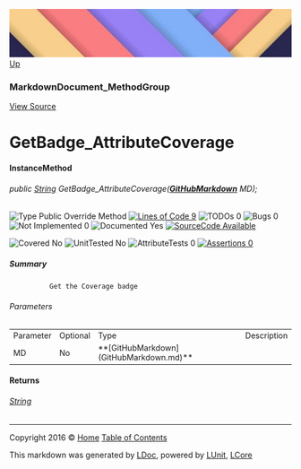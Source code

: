 ![](../Content/LDoc-banner-small.png "")
[Up](MarkdownDocument_MethodGroup.md)

### MarkdownDocument_MethodGroup
[View Source](../Markdown/MarkdownDocument_MethodGroup.cs)

# GetBadge_AttributeCoverage

#### InstanceMethod

###### public [String](https://msdn.microsoft.com/en-us/library/system.string.aspx) GetBadge_AttributeCoverage(**[GitHubMarkdown](GitHubMarkdown.md)** MD);

![Type Public  Override Method](http://b.repl.ca/v1/Type-Public%20%20Override%20Method-blue.png "") [![Lines of Code 9](http://b.repl.ca/v1/Lines%20of%20Code-9-blue.png "")](../Markdown/MarkdownDocument_MethodGroup.cs#L164) ![TODOs 0](http://b.repl.ca/v1/TODOs-0-green.png "") ![Bugs 0](http://b.repl.ca/v1/Bugs-0-green.png "") ![Not Implemented 0](http://b.repl.ca/v1/Not%20Implemented-0-green.png "") ![Documented Yes](http://b.repl.ca/v1/Documented-Yes-brightgreen.png "") [![SourceCode Available](http://b.repl.ca/v1/SourceCode-Available-brightgreen.png "")](../Markdown/MarkdownDocument_MethodGroup.cs#L164)

![Covered No](http://b.repl.ca/v1/Covered-No-red.png "") ![UnitTested No](http://b.repl.ca/v1/UnitTested-No-lightgrey.png "") ![AttributeTests 0](http://b.repl.ca/v1/AttributeTests-0-lightgrey.png "") [![Assertions 0](http://b.repl.ca/v1/Assertions-0-lightgrey.png "")](../Markdown/MarkdownDocument_MethodGroup.cs)

##### Summary

              Get the Coverage badge
            

###### Parameters

<table style="">
<tr><td>Parameter</td>
<td>Optional</td>
<td>Type</td>
<td>Description</td></tr>
<tr><td>MD</td>
<td>No</td>
<td>**[GitHubMarkdown](GitHubMarkdown.md)**</td>
<td></td></tr>
</table>


#### Returns

###### [String](https://msdn.microsoft.com/en-us/library/system.string.aspx)



---

Copyright 2016 &copy; [Home](../../README.md) [Table of Contents](../../TableOfContents.md)

This markdown was generated by [LDoc](https://github.com/CodeSingularity/LDoc), powered by [LUnit](https://github.com/CodeSingularity/LUnit), [LCore](https://github.com/CodeSingularity/LCore)
